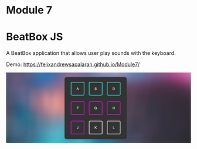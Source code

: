 # Module 7

# BeatBox JS

A BeatBox application that allows user play sounds with the keyboard.

Demo:  https://felixandrewsapalaran.github.io/Module7/


![alt text](https://github.com/felixandrewsapalaran/Module7/blob/BeatBoxJS/demo.png)
